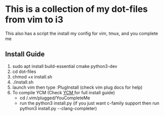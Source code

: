 # This is a collection of my dot-files from vim to i3
This also has a script the install my config for vim, tmux, and you complete me
## Install Guide
  1. sudo apt install build-essential cmake python3-dev
  2. cd dot-files
  3. chmod +x install.sh
  4. ./install.sh
  5. launch vim then type :PlugInstall (check vim plug docs for help)
  6. To compile YCM (Check [YCM ](https://github.com/Valloric/YouCompleteMe#linux-64-bit)for full install guide)
      * cd /.vim/plugged/YouCompleteMe
      * run the python3 install.py (if you just want c-family support then run python3 install.py --clang-completer)
